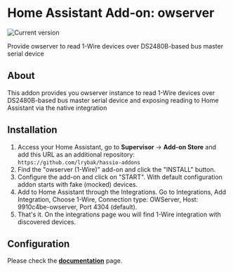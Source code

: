 # Home Assistant Add-on: owserver

![Current version][version]

Provide owserver to read 1-Wire devices over DS2480B-based bus master serial device

## About

This addon provides you owserver instance to read 1-Wire devices over DS2480B-based bus master serial device and exposing reading to Home Assistant via the native integration

## Installation

1. Access your Home Assistant, go to **Supervisor** -> **Add-on Store** and add this URL as an additional repository: `https://github.com/lrybak/hassio-addons`
2. Find the "owserver (1-Wire)" add-on and click the "INSTALL" button.
3. Configure the add-on and click on "START". With default configuration addon starts with fake (mocked) devices.
4. Add to Home Assistant through the Integrations. Go to Integrations, Add Integration, Choose 1-Wire, Connection type: OWServer, Host: 9910c4be-owserver, Port 4304 (default).
5. That's it. On the integrations page wou will find 1-Wire integration with discovered devices.

## Configuration

Please check the **[documentation](https://github.com/lrybak/hassio-addons/blob/master/owserver/DOCS.md)** page.


[version]: https://img.shields.io/badge/version-v0.1.2-blue.svg